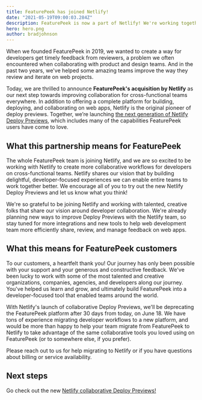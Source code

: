 ```yaml
---
title: FeaturePeek has joined Netlify!
date: "2021-05-19T09:00:03.284Z"
description: FeaturePeek is now a part of Netlify! We're working together to help teams deliver better web experiences by sharing, reviewing, and managing feedback with collaborative Deploy Previews.
hero: hero.png
author: bradjohnson
---
```

When we founded FeaturePeek in 2019, we wanted to create a way for developers get timely feedback from reviewers, a problem we often encountered when collaborating with product and design teams. And in the past two years, we've helped some amazing teams improve the way they review and iterate on web projects.

Today, we are thrilled to announce **FeaturePeek's acquisition by Netlify** as our next step towards improving collaboration for cross-functional teams everywhere. In addition to offering a complete platform for building, deploying, and collaborating on web apps, Netlify is the original pioneer of deploy previews. Together, we’re launching [the next generation of Netlify Deploy Previews](https://www.netlify.com/blog/2021/05/19/introducing-the-next-generation-of-deploy-previews-and-netlify-acquisition-of-featurepeek/), which includes many of the capabilities FeaturePeek users have come to love.

## What this partnership means for FeaturePeek
The whole FeaturePeek team is joining Netlify, and we are so excited to be working with Netlify to create more collaborative workflows for developers on cross-functional teams. Netlify shares our vision that by building delightful, developer-focused experiences we can enable entire teams to work together better. We encourage all of you to try out the new Netlify Deploy Previews and let us know what you think!

We're so grateful to be joining Netlify and working with talented, creative folks that share our vision around developer collaboration. We're already planning new ways to improve Deploy Previews with the Netlify team, so stay tuned for more integrations and new tools to help web development team more efficiently share, review, and manage feedback on web apps.

## What this means for FeaturePeek customers
To our customers, a heartfelt thank you! Our journey has only been possible with your support and your generous and constructive feedback. We've been lucky to work with some of the most talented and creative organizations, companies, agencies, and developers along our journey. You've helped us learn and grow, and ultimately build FeaturePeek into a developer-focused tool that enabled teams around the world.

With Netlify's launch of collaborative Deploy Previews, we'll be deprecating the FeaturePeek platform after 30 days from today, on June 18. We have tons of experience migrating developer workflows to a new platform, and would be more than happy to help your team migrate from FeaturePeek to Netlify to take advantage of the same collaborative tools you loved using on FeaturePeek (or to somewhere else, if you prefer).

Please reach out to us for help migrating to Netlify or if you have questions about billing or service availability.

## Next steps
Go check out the new [Netlify collaborative Deploy Previews!](https://www.netlify.com/products/deploy-previews) 
